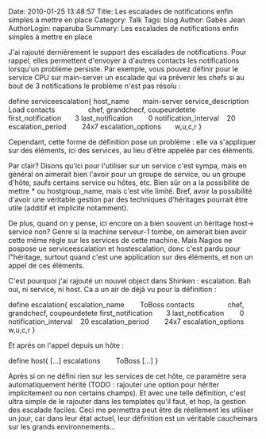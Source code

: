 Date: 2010-01-25 13:48:57
Title: Les escalades de notifications enfin simples à mettre en place
Category: Talk
Tags: blog
Author: Gabès Jean
AuthorLogin: naparuba
Summary: Les escalades de notifications enfin simples à mettre en place




J'ai rajouté dernièrement le support des escalades de notifications. Pour rappel, elles permettent d'envoyer à d'autres contacts les notifications lorsqu'un problème persiste. Par exemple, vous pouvez définir pour le service CPU sur main-server un escalade qui va prévenir les chefs si au bout de 3 notifications le problème n'est pas résolu :
<p class="wp-caption" style="text-align: left;">define serviceescalation{
host_name       main-server
service_description      Load
contacts                 chef, grandchecf, coupeurdetete
first_notification       3
last_notification        0
notification_interval    20
escalation_period        24x7
escalation_options       w,u,c,r
}

Cependant, cette forme de définition pose un problème : elle va s'appliquer sur des éléments, ici des services, au lieu d'être appelée par ces éléments.

Par clair? Disons qu'ici pour l'utiliser sur un service c'est sympa, mais en général on aimerait bien l'avoir pour un groupe de service, ou un groupe d'hôte, saufs certains service ou hôtes, etc. Bien sûr on a la possibilité de mettre * ou hostgroup_name, mais c'est vite limité. Bref, avoir la possibilité d'avoir une véritable gestion par des techniques d'héritages pourrait être utile (additif et implicite notamment).

De plus, quand on y pense, ici encore on a bien souvent un héritage host-&gt; service non? Genre si la machine serveur-1 tombe, on aimerait bien avoir cette même règle sur les services de cette machine. Mais Nagios ne pospose ue serviceescalation et hostescalation, donc c'est pardu pour l"héritage, surtout quand c'est une application sur des éléments, et non un appel de ces éléments.

C'est pourquoi j'ai rajouté un nouvel object dans Shinken : escalation. Bah oui, ni service, ni host. Ca a un air de déjà vu pour la définition :
<p class="wp-caption" style="text-align: left;">define escalation{
escalation_name        ToBoss
contacts                 chef, grandchecf, coupeurdetete
first_notification       3
last_notification        0
notification_interval    20
escalation_period        24x7
escalation_options       w,u,c,r
}

Et après on l'appel depuis un hôte :
<p class="wp-caption" style="text-align: left;">define host{
[...]
escalations        ToBoss
[...]
}
<p style="text-align: left;">Après si on ne défini rien sur les services de cet hôte, ce paramètre sera automatiquement hérité (TODO : rajouter une option pour hériter implicitement ou non certains champs). Et avec une telle définition, c'est ultra simple de le rajouter dans les templates qu'il faut, et hop, la gestion des escalade faciles. Ceci me permettra peut être de réellement les utiliser un jour, car dans leur état actuel, leur définition est un véritable cauchemars sur les grands environnements...</p>

